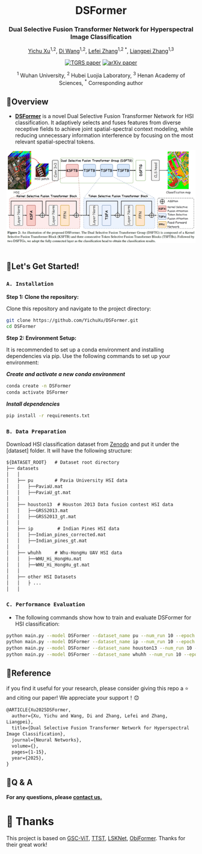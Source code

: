 <div align="center">
<h1 align="center">DSFormer</h1>

<h3>Dual Selective Fusion Transformer Network for Hyperspectral Image Classification
</h3>

[Yichu Xu](https://scholar.google.com/citations?user=CxKy4lEAAAAJ&hl=en&oi=ao)<sup>1,2</sup>, 
[Di Wang](https://scholar.google.com/citations?user=3fThjewAAAAJ&hl=en)<sup>1,2</sup>, 
[Lefei Zhang](https://scholar.google.com/citations?user=BLKHwNwAAAAJ&hl=en)<sup>1,2 *</sup>, 
[Liangpei Zhang](https://scholar.google.com/citations?user=vzj2hcYAAAAJ&hl=en)<sup>1,3 </sup>

[![TGRS paper](https://img.shields.io/badge/TGRS-paper-00629B.svg)](https://ieeexplore.ieee.org/abstract/document/10551264) [![arXiv paper](https://img.shields.io/badge/arXiv-paper-b31b1b.svg)](https://arxiv.org/abs/2410.03171)

<sup>1</sup> Wuhan University, <sup>2</sup> Hubei Luojia Laboratory,  <sup>3</sup> Henan Academy of Sciences,  <sup>*</sup> Corresponding author

</div>


## 📖Overview

* [**DSFormer**](https://arxiv.org/abs/2410.03171) is a novel Dual Selective Fusion
Transformer Network  for HSI classification. It adaptively selects and fuses features from diverse
receptive fields to achieve joint spatial-spectral context modeling, while reducing unnecessary information
interference by focusing on the most relevant spatial-spectral tokens.  

<div align="center">
  <img src="./figures/DSFormer.png"><br><br>
</div>

## 🚀Let's Get Started!
### `A. Installation`
**Step 1: Clone the repository:**

Clone this repository and navigate to the project directory:
```bash
git clone https://github.com/YichuXu/DSFormer.git
cd DSFormer
```

**Step 2: Environment Setup:**

It is recommended to set up a conda environment and installing dependencies via pip. Use the following commands to set up your environment:

***Create and activate a new conda environment***

```bash
conda create -n DSFormer
conda activate DSFormer
```

***Install dependencies***

```bash
pip install -r requirements.txt
```

### `B. Data Preparation`

Download HSI classification dataset from [Zenodo](https://zenodo.org/records/14028095) and put it under the [dataset] folder. It will have the following structure: 
```
${DATASET_ROOT}   # Dataset root directory
├── datasets
│   │
│   ├── pu        # Pavia University HSI data
│   │   ├──PaviaU.mat
│   │   ├──PaviaU_gt.mat
│   │
│   ├── houston13  # Houston 2013 Data fusion contest HSI data
│   │   ├──GRSS2013.mat
│   │   ├──GRSS2013_gt.mat 
│   │
│   ├── ip         # Indian Pines HSI data	
│   │   ├──Indian_pines_corrected.mat
│   │   ├──Indian_pines_gt.mat 
│   │     
│   ├── whuhh     # Whu-HongHu UAV HSI data
│   │   ├──WHU_Hi_HongHu.mat
│   │   ├──WHU_Hi_HongHu_gt.mat 
│   │
│   ├── other HSI Datasets   
│   │   ├ ... 
│   │    

```

### `C. Performance Evaluation`
- The following commands show how to train and evaluate DSFormer for HSI classification:
```bash
python main.py --model DSFormer --dataset_name pu --num_run 10 --epoch 500 --device 0 --dataID 1 --patch_size 10 --k 2/5 --train_num 30 --group_num 4 --ps 2
python main.py --model DSFormer --dataset_name ip --num_run 10 --epoch 500 --device 1 --dataID 4 --patch_size 10 --k 4/5 --train_num 50 --group_num 4 --ps 2
python main.py --model DSFormer --dataset_name houston13 --num_run 10 --epoch 500 --device 2 --dataID 3 --patch_size 10 --k 3/5 --train_num 50 --group_num 4 --ps 2
python main.py --model DSFormer --dataset_name whuhh --num_run 10 --epoch 500 --device 3 --dataID 7 --patch_size 10 --k 3/5 --train_num 50 --group_num 4 --ps 2
```

## 📜Reference

if you find it useful for your research, please consider giving this repo a ⭐ and citing our paper! We appreciate your support！😊
```
@ARTICLE{Xu2025DSFormer,
  author={Xu, Yichu and Wang, Di and Zhang, Lefei and Zhang, Liangpei},
  title={Dual Selective Fusion Transformer Network for Hyperspectral Image Classification}, 
  journal={Neural Networks},
  volume={},
  pages={1-15},
  year={2025},
}
```

## 🙋Q & A
**For any questions, please [contact us.](mailto:xuyichu@whu.edu.cn)**



# 💖 Thanks
This project is based on [GSC-ViT](https://github.com/flyzzie/TGRS-GSC-VIT), [TTST](https://github.com/XY-boy/TTST),
[LSKNet](https://github.com/zcablii/LSKNet), [ObjFormer](https://github.com/ChenHongruixuan/ObjFormer). Thanks for their great work!<br>
